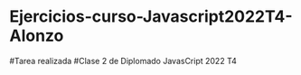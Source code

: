 # Ejercicios-curso-Javascript2022T4-Alonzo
#Tarea realizada #Clase 2 de Diplomado JavasCript 2022 T4
